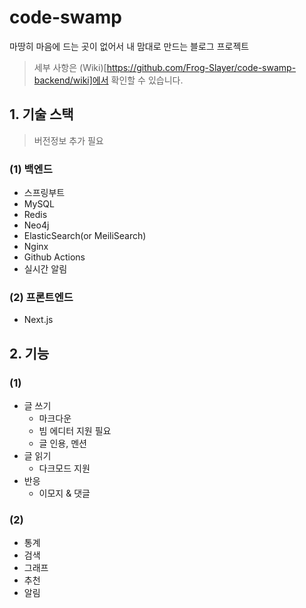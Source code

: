# code-swamp
마땅히 마음에 드는 곳이 없어서 내 맘대로 만드는 블로그 프로젝트

> 세부 사항은 (Wiki)[https://github.com/Frog-Slayer/code-swamp-backend/wiki]에서 확인할 수 있습니다.

## 1. 기술 스택

> 버전정보 추가 필요

### (1) 백엔드

- 스프링부트
- MySQL
- Redis
- Neo4j
- ElasticSearch(or MeiliSearch)
- Nginx
- Github Actions
- 실시간 알림

### (2) 프론트엔드

- Next.js

## 2. 기능

### (1)

- 글 쓰기
    - 마크다운
    - 빔 에디터 지원 필요
    - 글 인용, 멘션
- 글 읽기
    - 다크모드 지원
- 반응
    - 이모지 & 댓글

### (2)

- 통계
- 검색
- 그래프
- 추천
- 알림
